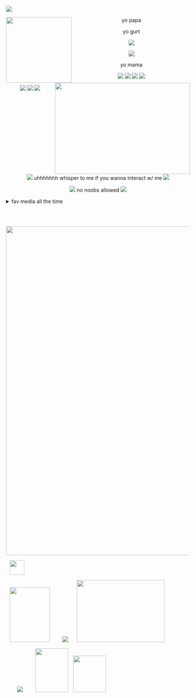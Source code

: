  <img src="https://github.com/user-attachments/assets/69ebd30f-a2cd-420a-b058-10136739e3b7">
  
<p>
<p>
<p>
<p>
  
<div align="center"> 
  
<img align="left" width="180" height="180" src="https://github.com/user-attachments/assets/bff37d46-9a8e-487c-9122-7605b30cd096"/> 

yo papa
 <p>
 <p>
   
<img align="right" width="370" height="250" src="https://github.com/user-attachments/assets/455fc49c-9b10-4550-9a8f-8ef54b58a2f2"/>

yo gurt
<p>
<p>
  
<img align="center"  src="https://github.com/user-attachments/assets/069e3580-6538-4449-8c21-8f09107c3299">

<p>
  <p>
  <p>
<img align="center" src="https://github.com/user-attachments/assets/4cc86684-6683-4a56-8169-e516bfeeedfb">

<p>
  <p>
    
yo mama

<div align=center>
  
<img src="https://github.com/user-attachments/assets/81a7702a-d287-45cf-8635-d96ee2534372"> <img src="https://github.com/user-attachments/assets/108ace13-7f0f-4272-aea5-e6506187e408"> <img src="https://github.com/user-attachments/assets/29078547-a59c-48f4-b08f-9365de27ce71"> <img src="https://external-media.spacehey.net/media/sFeyQwDTWr1274wwUgn_R2n90-pMB6-7y1QiOEfVs8P4=/https://64.media.tumblr.com/fef73f6e41bd21177a19e52d98418cf9/f01b417193c36424-4a/s250x400/e58fe815a45c8545dd2a0e5e1fd07e3946f66df5.gif">

<img src="https://github.com/user-attachments/assets/5f332fd6-2fd5-40c2-8275-e23d4cc3a21b"> <img src="https://github.com/user-attachments/assets/c35dde8a-fba8-4316-845f-a015e67ac79b"> <img src="https://github.com/user-attachments/assets/4f9c4f00-a10c-4760-8cf7-1b644c3b8dc7">
</div>
 <br clear="both"/>
<div align=center>
  <img src="https://github.com/user-attachments/assets/931917f8-bb22-4f5c-88bc-194951e090dd"> uhhhhhhh whisper to me if you wanna interact w/ me <img src="https://github.com/user-attachments/assets/eb11c0ac-6aa5-44f9-916a-12b1d49f21ee"

<p>

<img src="https://github.com/user-attachments/assets/e8bed0d3-9756-4791-996a-47b8aaabd3f5"> no noobs allowed <img src="https://github.com/user-attachments/assets/e8bed0d3-9756-4791-996a-47b8aaabd3f5">
<p>
<p>
  
  <div align="left">
<details>
<summary>fav media all the time</summary>
<br clear="left">
  
  <div align="center">
 <img src="https://github.com/user-attachments/assets/963438d7-0b74-4b6d-b8cc-73929a5fa51f"> <img src="https://github.com/user-attachments/assets/57055f8a-bc9e-4554-a3d9-6989e040ca29"> <img src="https://github.com/user-attachments/assets/3b2597c5-871a-40f4-aff7-360833cd79a1"> <img src="https://github.com/user-attachments/assets/064ae5df-f43d-41cf-b699-3b4eca6dd28a"> <img src="https://github.com/user-attachments/assets/ff26fc0f-d39b-4346-b58e-a2d67c094b02"> <img src="https://github.com/user-attachments/assets/bc60f8b4-6c8b-4c27-a9cb-0a2483f33847"> <img src="https://github.com/user-attachments/assets/72f41d54-4200-4248-a362-7c92a9094903"> <img src="https://github.com/user-attachments/assets/eaf30b06-8b4e-4b26-a012-af544c114156">
    
<img src="https://github.com/user-attachments/assets/beb7f4b6-f336-4da4-9cbc-3fdfe78f2553"> <img src="https://pixelsafari.neocities.org/stamps/more/undertale2.png"> <img src="https://github.com/user-attachments/assets/3dfc6c28-26b8-41c9-8535-6b3716ed8cdbq"> <img src="https://github.com/user-attachments/assets/747ed140-a8f7-4a2e-9ee7-0de12c889ba0"> <img src="https://pixelsafari.neocities.org/stamps/more/dog.gif"> <img src="https://github.com/user-attachments/assets/562925e8-8acd-4e1e-9499-155467710131"> <img src="https://github.com/user-attachments/assets/60a75f48-4bce-4a8e-8957-45a0c1dee3f9"> <img src="https://github.com/user-attachments/assets/383655cb-e44d-4bcc-923f-de2d2e702d93"> <img src="https://pixelsafari.neocities.org/stamps/more/fnaf.gif"> <img src="https://adriansblinkiecollection.neocities.org/stamps/e39.png"> <img src="https://adriansblinkiecollection.neocities.org/stamps/j8.png"> <img src="https://github.com/user-attachments/assets/da7b7bfd-fa25-4068-8855-f4214c2e975b"> <img src="https://github.com/user-attachments/assets/4843621f-6283-43f3-80b9-c8e373670a82"> <img src="https://github.com/user-attachments/assets/efd916e6-62b4-437e-99b5-23cb489e8e44"> <img src="https://github.com/user-attachments/assets/489f0549-fdd2-428d-971d-cd476c350c49"> <img width="95" height="55" src="https://github.com/user-attachments/assets/d95234e3-bbe7-43a3-bc9f-6ec7d494520f"> <img width="95" height="55" src="https://github.com/user-attachments/assets/8f512c42-074a-413c-91e2-192e8180215d"> <img width="95" height="55" src="https://github.com/user-attachments/assets/2fd60331-b418-41ce-b7e5-8b3d8fa998eb"> <img src="https://github.com/user-attachments/assets/afdadeff-d610-4d43-a5ee-967a7d4d6420"> <img src="https://github.com/user-attachments/assets/5aceebd0-7918-49b3-8251-cf499829f291"> <img src="https://github.com/user-attachments/assets/c14fd650-96a9-402a-9bba-1fe4c7fadf68"> <img src="https://github.com/user-attachments/assets/85a34f2f-ff89-4853-b11e-81c562db7aef"> <img src="https://github.com/user-attachments/assets/ceb97425-3226-48ae-9133-edf19ce29be6"> <img src="https://github.com/user-attachments/assets/388dc5e9-30ef-49bd-ab54-04fc1d3083ff"> <img src="https://y2k.neocities.org/stamps/tumblr_inline_pe6lwp1j9T1v11djx_1280.gif"> <img src="https://y2k.neocities.org/stamps/tumblr_inline_pe6lvyf45q1v11djx_1280.gif">  <img src="https://y2k.neocities.org/stamps/tumblr_inline_pe6lw1tkVl1v11djx_1280.gif"> <img src="https://y2k.neocities.org/stamps/queen%20miku.gif"> <img src="https://y2k.neocities.org/stamps/tumblr_inline_pe6lvwLg3C1v11djx_1280.gif"> <img src="https://y2k.neocities.org/stamps/tumblr_inline_pe6lw0vkoA1v11djx_1280.gif"> <img src="https://y2k.neocities.org/stamps/tumblr_inline_pe6lwmcBFT1v11djx_1280.gif"> <img src="https://y2k.neocities.org/stamps/tumblr_inline_pe6lwnS1tU1v11djx_1280.gif"> <img src="https://y2k.neocities.org/stamps/tumblr_inline_pe6lwmXgbk1v11djx_1280.gif"> <img src="https://y2k.neocities.org/stamps2/lovely_doraemon_stamp_by_teammist-d4qx27x.gif"> <img src="https://y2k.neocities.org/stamps/tumblr_phusl1y0JK1xk82cxo9_100.gif"> <img src="https://y2k.neocities.org/stamps/tumblr_phusl1y0JK1xk82cxo2_100.gif"> <img src="https://y2k.neocities.org/stamps/tumblr_phusl1y0JK1xk82cxo1_100.gif"> <img src="https://y2k.neocities.org/stamps2/kyubey_stamp_by_death_summoner-d4omq88.png">

<img src="https://pixelsafari.neocities.org/stamps/portal1.png">
<img src="https://64.media.tumblr.com/b2ac2e6aabadeb8b3553d9caa3b8ebb6/f06d09507e506cb1-4f/s100x200/e265fa9ab6b7c5e68d14687ccb1930b0b3148109.gif"> 
<img src="https://y2k.neocities.org/stamps/tumblr_pdu1u6f4Fy1wpplaao3_100.gif">
<img src="https://y2k.neocities.org/stamps/tumblr_pbyzqd09lD1xzybrpo6_100.gif">
<img src="https://y2k.neocities.org/stamps/tumblr_pdu1u6f4Fy1wpplaao4_100.png">
<img src="https://y2k.neocities.org/stamps/tumblr_pblryrISUf1xzybrpo6_100.png">
<img src="https://y2k.neocities.org/stamps/tumblr_pbyzqd09lD1xzybrpo1_100.gif">
<img src="https://y2k.neocities.org/stamps/tumblr_pbx7ekLOcg1xzybrpo3_100.png">
<img src="https://pixelsafari.neocities.org/stamps/more/water2.gif">
<img src="https://y2k.neocities.org/stamps/tumblr_inline_pe6lc5NODF1v11djx_1280.gif">
<img src="https://y2k.neocities.org/stamps/tumblr_pbyzqd09lD1xzybrpo4_100.gif">
<img src="https://y2k.neocities.org/stamps/tumblr_pbyzqd09lD1xzybrpo3_100.gif">
<img src="https://y2k.neocities.org/stamps2/pastel%20(10).gif">
<img src="https://y2k.neocities.org/stamps/tumblr_inline_pe6lc5NODF1v11djx_1280.gif">
<img src="https://y2k.neocities.org/stamps2/tumblr_inline_p25mcqZLDR1ux8fd4_500.gif">
<img src="https://y2k.neocities.org/stamps2/no_stamp_by_x_bronwen_x-d6yegcc.png">
<img src="https://y2k.neocities.org/stamps2/c86b329ea22875dc22256b5854bff397-d4wl570.png">
<img src="https://y2k.neocities.org/stamps2/old_web_stamp_by_vtge-dcgi6h4.png">
 
<img src="https://adriansblinkiecollection.neocities.org/stamps/a39.png">
<img src="https://pixelsafari.neocities.org/stamps/more/3ds.gif">
<img src="https://pixelsafari.neocities.org/stamps/more/meta4.gif">
<img src="https://adriansblinkiecollection.neocities.org/stamps/a8.gif">
<img src="https://adriansblinkiecollection.neocities.org/stamps/f61.gif">
<img src="https://adriansblinkiecollection.neocities.org/stamps/b19.gif">
<img src="https://adriansblinkiecollection.neocities.org/stamps/b6.png">
<img src="https://64.media.tumblr.com/d8604b3396f4451a3565ac9871314d7c/0855d29a81835367-60/s250x400/917eddab6925a533b043b569e49cc4258cefa218.gif">
<img src="https://64.media.tumblr.com/18d9956162370249106a887cd64d12a9/0855d29a81835367-e3/s250x400/29ddad4be4c7bdfa052fee7acd214326c36452c1.gif">
<img src="https://64.media.tumblr.com/1baaf594781c1d4f187cdaa64eb75227/0855d29a81835367-8a/s250x400/d773dbbe267711f77be7e2f9ca5ca9661cfd1206.gif">
<img src="https://64.media.tumblr.com/abf36c911f46748ad6fb065af47f837a/d48a94161a61dbe8-f0/s100x200/f2c1403ffd4ac9a2dc2d4e2fcc83c87df1ac99e7.gif">
<img src="https://64.media.tumblr.com/46f87917f579612b904ef5db2fad49bd/c4ed8207c3755f79-2b/s100x200/9f5b7fa87a402b4c4a2b70328fdd3646c7cd86b8.gif">
<img src="https://64.media.tumblr.com/b21e990cfbcc3b66489f88d7af558e24/0855d29a81835367-48/s250x400/098527b164f2637089872fd2bc3c26943cd9be4f.gif">
<img src="https://adriansblinkiecollection.neocities.org/stamps/c12.png">
<img src="https://adriansblinkiecollection.neocities.org/stamps/b56.png">

<img src="https://pixelsafari.neocities.org/stamps/portal2.png">

  <p>
    
  <p>

      
</details>
  <p>
    
<br clear="left"/>

<div align="center">
  
 <img width="900" height="15" src="https://github.com/user-attachments/assets/7ae403de-3508-4c10-aec1-b71b2faababa"/>
 <img width="900" src="https://github.com/user-attachments/assets/1302358e-0178-41af-bc2c-401cc9f102d3">
 <p>
  <p>
  <p>
 <p>
       
<div align="left">
  
  <img src="https://github.com/user-attachments/assets/e4a6574e-ff5b-476a-b916-7c738bd5c054" height="40" hspace="10"> 
  
  <img src="https://github.com/user-attachments/assets/07d993f5-2c62-4a18-b799-f4d5e93f2b3f"
 height="150" width="110" hspace="10">
 <img src="https://github.com/user-attachments/assets/c3ec1504-0943-41c3-b37d-a868abe22aca" hspace="20"> <img src="https://github.com/user-attachments/assets/0a8d93ea-01b7-4c6b-a337-e680fc968b3e" height="170" width="240">


 
 <img src="https://github.com/user-attachments/assets/23dce15b-e771-4a02-964d-676963657aae" hspace="30"> <img src="https://github.com/user-attachments/assets/2e9e866a-ed86-4248-ad63-cfd9f15b6ed8" height="120" width="90"> <img src="https://github.com/user-attachments/assets/7533335b-440d-4343-8cc3-2811b1e3c36a" height="100" width="90" hspace="10">




  
</p>
